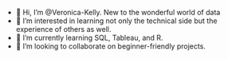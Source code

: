 - 👋 Hi, I’m @Veronica-Kelly. New to the wonderful world of data
- 👀 I’m interested in learning not only the technical side but the experience of others as well.
- 🌱 I’m currently learning SQL, Tableau, and R.
- 💞️ I’m looking to collaborate on beginner-friendly projects.


